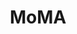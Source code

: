 ---
title: MoMA
ongoing: false
links:
  - www: https://www.moma.org/
years: current
description: >
  since 2019, i lead design and front end development of [moma.org](https://www.moma.org) and other various digital surfaces such as digital screens, and in gallery page turners. most recently, i co-led design strategy for onsite digital experience touch points.
# gallery:
#   - src: home.png
#     title: Homepage
---